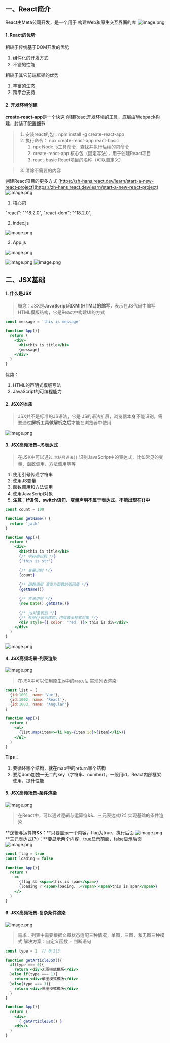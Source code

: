 ## 一、React简介
React由Meta公司开发，是一个用于 构建Web和原生交互界面的库
![image.png](https://cdn.nlark.com/yuque/0/2024/png/42577230/1709384160374-896df364-f098-4f9c-822c-87de277913c9.png#averageHue=%23d6efe0&clientId=u8b307f73-4637-4&from=paste&height=758&id=u4b1dc56e&originHeight=948&originWidth=2500&originalType=binary&ratio=1.25&rotation=0&showTitle=false&size=961049&status=done&style=none&taskId=uef101cfa-5cfd-4336-b2c1-81a700d11a1&title=&width=2000)
#### 1. React的优势
相较于传统基于DOM开发的优势

1. 组件化的开发方式
2. 不错的性能

相较于其它前端框架的优势

1. 丰富的生态
2. 跨平台支持

#### 2. 开发环境创建
**create-react-app**是一个快速 创建React开发环境的工具，底层由Webpack构建，封装了配置细节
> 1. 安装react的包：npm install -g create-react-app
> 2. 执行命令： npx create-react-app react-basic 
>    1. npx Node.js工具命令，查找并执行后续的包命令
>    2. create-react-app 核心包（固定写法），用于创建React项目
>    3. react-basic React项目的名称（可以自定义）
> 
 
> 3. 清除不需要的内容

创建React项目的更多方式
[https://zh-hans.react.dev/learn/start-a-new-react-project](https://zh-hans.react.dev/learn/start-a-new-react-project)
![image.png](https://cdn.nlark.com/yuque/0/2024/png/42577230/1709384179122-4fd8d39b-6431-4fb5-9445-4b1406ad14fc.png#averageHue=%2323282f&clientId=u8b307f73-4637-4&from=paste&height=235&id=u72078ae4&originHeight=294&originWidth=827&originalType=binary&ratio=1.25&rotation=0&showTitle=false&size=36469&status=done&style=none&taskId=u3efaf2de-4904-44b3-b5ea-4dddd167bca&title=&width=661.6)

1. 核心包

"react": "^18.2.0",
"react-dom": "^18.2.0",

2. index.js

![image.png](https://cdn.nlark.com/yuque/0/2024/png/42577230/1709384196726-d29bd628-2a1f-49b7-97f5-da97c84a4979.png#averageHue=%23242830&clientId=u8b307f73-4637-4&from=paste&height=241&id=ud3655a4c&originHeight=374&originWidth=774&originalType=binary&ratio=1.25&rotation=0&showTitle=false&size=37484&status=done&style=none&taskId=uadf859fd-c7ee-4a05-adc4-bd60fb95326&title=&width=498.20001220703125)

3. App.js

![image.png](https://cdn.nlark.com/yuque/0/2024/png/42577230/1709384206863-6b6c5485-6059-4b13-99c1-275dae218ba3.png#averageHue=%2323272f&clientId=u8b307f73-4637-4&from=paste&height=235&id=uc56f8885&originHeight=353&originWidth=749&originalType=binary&ratio=1.25&rotation=0&showTitle=false&size=23389&status=done&style=none&taskId=u2c7397ea-e70d-4a74-b9b3-e8e8cfc5f6d&title=&width=499.20001220703125)


![image.png](https://cdn.nlark.com/yuque/0/2024/png/42577230/1709362315728-a938fe74-73af-4975-a48d-7143af78fb8a.png#averageHue=%23282d35&clientId=u8b307f73-4637-4&from=paste&height=240&id=ub3f93bd5&originHeight=300&originWidth=612&originalType=binary&ratio=1.25&rotation=0&showTitle=false&size=31525&status=done&style=none&taskId=u32113b09-38c5-4b46-8ab8-ac553f51427&title=&width=489.6)
![image.png](https://cdn.nlark.com/yuque/0/2024/png/42577230/1709362349167-0789227b-779e-4543-84a9-8f9a36cb00b8.png#averageHue=%23252a32&clientId=u8b307f73-4637-4&from=paste&height=318&id=u97a51ec8&originHeight=397&originWidth=501&originalType=binary&ratio=1.25&rotation=0&showTitle=false&size=27381&status=done&style=none&taskId=u95dce7c1-9dc7-4351-940b-11b832f7106&title=&width=400.8)

## 二、JSX基础
#### 1. 什么是JSX
> 概念：JSX是**JavaScript和XMl(HTML)的缩写**，表示在JS代码中编写HTML模版结构，它是React中构建UI的方式

```jsx
const message = 'this is message'

function App(){
  return (
    <div>
      <h1>this is title</h1>
      {message}
    </div>
  )
}
```

优势：

1. HTML的声明式模版写法
2. JavaScript的可编程能力

#### 2. JSX的本质
> JSX并不是标准的JS语法，它是 JS的语法扩展，浏览器本身不能识别，需要通过**解析工具做解析之后**才能在浏览器中使用

![image.png](https://cdn.nlark.com/yuque/0/2024/png/42577230/1709384231288-85eeeef0-6c9a-4c77-8a97-882c39f141fe.png#averageHue=%23f5f4f2&clientId=u8b307f73-4637-4&from=paste&height=323&id=u61ad70f8&originHeight=404&originWidth=2036&originalType=binary&ratio=1.25&rotation=0&showTitle=false&size=217424&status=done&style=none&taskId=u0f08bad7-bf6b-450a-bff8-19d829e19c1&title=&width=1628.8)
#### 3. JSX高频场景-JS表达式
> 在JSX中可以通过 `大括号语法{}` 识别JavaScript中的表达式，比如常见的变量、函数调用、方法调用等等

1. 使用引号传递字符串
2. 使用JS变量
3. 函数调用和方法调用
4. 使用JavaScript对象
5. **注意：if语句、switch语句、变量声明不属于表达式，不能出现在{}中**
```jsx
const count = 100

function getName() {
  return 'jack'
}

function App(){
  return (
    <div>
      <h1>this is title</h1>
      {/* 字符串识别 */}
      {'this is str'}
          
      {/* 变量识别 */}
      {count}
          
      {/* 函数调用 渲染为函数的返回值 */}
      {getName()}
          
      {/* 方法识别 */}
      {new Date().getDate()}
          
      {/* js对象识别 */}
      {/* 外层{}识别样式，内层表示样式对象 */}
      <div style={{ color: 'red' }}> this is div</div>     
    </div>
  )
}
```
![image.png](https://cdn.nlark.com/yuque/0/2024/png/42577230/1709384247662-f480211b-baac-47a4-af77-f9d70d558391.png#averageHue=%23f6f2f0&clientId=u8b307f73-4637-4&from=paste&height=58&id=u3c0b8039&originHeight=72&originWidth=395&originalType=binary&ratio=1.25&rotation=0&showTitle=false&size=3400&status=done&style=none&taskId=u0a06ee2c-83a8-4c5e-a01b-7e3a813cbce&title=&width=316)

#### 4. JSX高频场景-列表渲染
![image.png](https://cdn.nlark.com/yuque/0/2024/png/42577230/1709384259664-38df481a-6096-439b-a37d-69149b78b2b1.png#averageHue=%23fbfbfb&clientId=u8b307f73-4637-4&from=paste&height=292&id=u55d762f7&originHeight=470&originWidth=934&originalType=binary&ratio=1.25&rotation=0&showTitle=false&size=160302&status=done&style=none&taskId=uf08fa704-0ecd-44ba-992a-0baa5dd9505&title=&width=579.4000244140625)
> 在JSX中可以使用原生js中的`map方法` 实现列表渲染


```jsx
const list = [
  {id:1001, name:'Vue'},
  {id:1002, name: 'React'},
  {id:1003, name: 'Angular'}
]

function App(){
  return (
    <ul>
      {list.map(item=><li key={item.id}>{item}</li>)}
    </ul>
  )
}
```

**Tips：**

1. 要循环哪个结构，就在map中的return哪个结构
2. 要给dom加独一无二的key（字符串、number），一般用id，React内部框架使用，提升性能

#### 5. JSX高频场景-条件渲染
![image.png](https://cdn.nlark.com/yuque/0/2024/png/42577230/1709384265133-b540fcf8-77c1-4c94-9dc7-9beaa718dbe9.png#averageHue=%23fbfbfa&clientId=u8b307f73-4637-4&from=paste&height=256&id=u7b5b227c&originHeight=350&originWidth=792&originalType=binary&ratio=1.25&rotation=0&showTitle=false&size=17255&status=done&style=none&taskId=u9227fd8a-1f76-4f55-88dc-6c95ee5bbdf&title=&width=579.6000366210938)
> 在React中，可以通过逻辑与运算符&&、三元表达式(?:) 实现基础的条件渲染


**逻辑与运算符&&：**只要显示一个内容，flag为true，执行后面
![image.png](https://cdn.nlark.com/yuque/0/2024/png/42577230/1709384272500-dce95443-0903-40dc-a60a-0d40475d0202.png#averageHue=%23202a24&clientId=u8b307f73-4637-4&from=paste&height=69&id=ubafe867e&originHeight=86&originWidth=740&originalType=binary&ratio=1.25&rotation=0&showTitle=false&size=34280&status=done&style=none&taskId=uae0814bb-2985-4fed-961f-6f9d0657ecf&title=&width=592)
**三元表达式(?:)：**要显示两个内容，true显示前面，false显示后面
![image.png](https://cdn.nlark.com/yuque/0/2024/png/42577230/1709384278646-160cc2c3-fe69-4c32-aa9c-cfd819f7932d.png#averageHue=%2325393b&clientId=u8b307f73-4637-4&from=paste&height=59&id=u3a55fdd4&originHeight=74&originWidth=1226&originalType=binary&ratio=1.25&rotation=0&showTitle=false&size=53988&status=done&style=none&taskId=u9645e76d-5413-406f-a0bd-114a7fea463&title=&width=980.8)
```jsx
const flag = true
const loading = false

function App(){
  return (
    <>
      {flag && <span>this is span</span>}
      {loading ? <span>loading...</span>:<span>this is span</span>}
    </>
  )
}
```

#### 6. JSX高频场景-复杂条件渲染
![image.png](https://cdn.nlark.com/yuque/0/2024/png/42577230/1709384285596-20ded9cf-0dd8-468f-90cf-4fef145f340e.png#averageHue=%23e1dcd9&clientId=u8b307f73-4637-4&from=paste&height=547&id=u5b0dc0ba&originHeight=890&originWidth=756&originalType=binary&ratio=1.25&rotation=0&showTitle=false&size=497625&status=done&style=none&taskId=ued8c2d79-b022-4fe8-b509-80a189978fa&title=&width=464.79998779296875)

> 需求：列表中需要根据文章状态适配三种情况，单图，三图，和无图三种模式
解决方案：自定义函数 + 判断语句

```jsx
const type = 1  // 0|1|3

function getArticleJSX(){
  if(type === 0){
    return <div>无图模式模版</div>
  }else if(type === 1){
    return <div>单图模式模版</div>
  }else(type === 3){
    return <div>三图模式模版</div>
  }
}

function App(){
  return (
    <div>
      { getArticleJSX() }
    <div/>
  )
}
```

